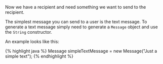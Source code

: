 Now we have a recipient and need something we want to send to the recipient.

The simplest message you can send to a user is the text message. To generate a text
message simply need to generate a `Message` object and use the `String` constructor.

An example looks like this:

{% highlight java %}
Message simpleTextMessage = new Message("Just a simple text");
{% endhighlight %}